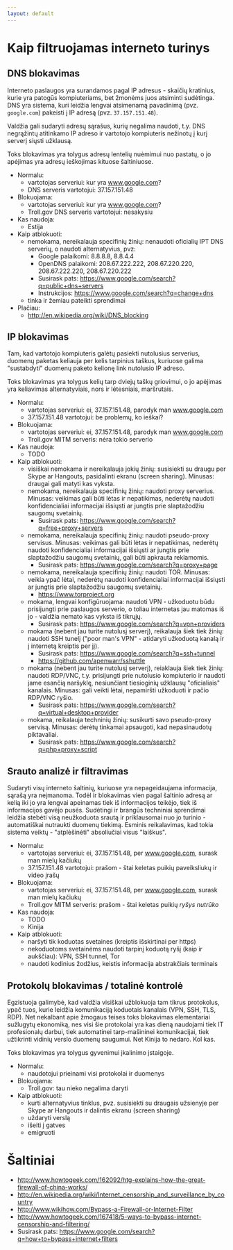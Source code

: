 ```yaml
---
layout: default
---
```


# Kaip filtruojamas interneto turinys

## DNS blokavimas

Interneto paslaugos yra surandamos pagal IP adresus - skaičių kratinius, kurie yra patogūs kompiuteriams,
bet žmonėms juos atsiminti sudėtinga. DNS yra sistema, kuri leidžia lengvai atsimenamą pavadinimą
(pvz. `google.com`) pakeisti į IP adresą (pvz. `37.157.151.48`).

Valdžia gali sudaryti adresų sąrašus, kurių negalima naudoti, t.y. DNS negrąžintų atitinkamo
IP adreso ir vartotojo kompiuteris nežinotų į kurį serverį siųsti užklausą.

Toks blokavimas yra tolygus adresų lentelių nuėmimui nuo pastatų, o jo apėjimas yra adresų 
ieškojimas kituose šaltiniuose.

* Normalu:
    - vartotojas serveriui: kur yra www.google.com?
    - DNS serveris vartotojui: 37.157.151.48
* Blokuojama:
    - vartotojas serveriui: kur yra www.google.com?
    - Troll.gov DNS serveris vartotojui: nesakysiu
* Kas naudoja:
    - Estija
* Kaip atblokuoti:
    - nemokama, nereikalauja specifinių žinių: nenaudoti oficialių IPT DNS serverių, o naudoti 
      alternatyvius, pvz:
        - Google palaikomi: 8.8.8.8, 8.8.4.4
        - OpenDNS palaikomi: 208.67.222.222, 208.67.220.220, 208.67.222.220, 208.67.220.222
        - Susirask pats: https://www.google.com/search?q=public+dns+servers
        - Instrukcijos: https://www.google.com/search?q=change+dns
    - tinka ir žemiau pateikti sprendimai
* Plačiau:
    - http://en.wikipedia.org/wiki/DNS_blocking

## IP blokavimas

Tam, kad vartotojo kompiuteris galėtų pasiekti nutolusius serverius, duomenų paketas keliauja per
kelis tarpinius taškus, kuriuose galima "sustabdyti" duomenų paketo kelionę link nutolusio IP adreso.

Toks blokavimas yra tolygus kelių tarp dviejų taškų griovimui, o jo apėjimas yra keliavimas alternatyviais, 
nors ir lėtesniais, maršrutais.

* Normalu:
    - vartotojas serveriui: ei, 37.157.151.48, parodyk man www.google.com
    - 37.157.151.48 vartotojui: be problemų, ko ieškai?
* Blokuojama:
    - vartotojas serveriui: ei, 37.157.151.48, parodyk man www.google.com
    - Troll.gov MITM serveris: nėra tokio serverio
* Kas naudoja:
    - TODO
* Kaip atblokuoti:
    - visiškai nemokama ir nereikalauja jokių žinių: susisiekti su draugu per Skype ar Hangouts,
      pasidalinti ekranu (screen sharing). Minusas: draugai gali matyti kas vyksta.
    - nemokama, nereikalauja specifinių žinių: naudoti proxy serverius. Minusas: veikimas
      gali būti lėtas ir nepatikimas, nederėtų naudoti konfidencialiai informacijai išsiųsti
      ar jungtis prie slaptažodžiu saugomų svetainių.
        - Susirask pats: https://www.google.com/search?q=free+proxy+servers
    - nemokama, nereikalauja specifinių žinių: naudoti pseudo-proxy servisus. Minusas: veikimas
      gali būti lėtas ir nepatikimas, nederėtų naudoti konfidencialiai informacijai išsiųsti
      ar jungtis prie slaptažodžiu saugomų svetainių, gali būti apkrauta reklamomis.
        - Susirask pats: https://www.google.com/search?q=proxy+page
    - nemokama, nereikalauja specifinių žinių: naudoti TOR. Minusas: veikia ypač lėtai, nederėtų
      naudoti konfidencialiai informacijai išsiųsti ar jungtis prie slaptažodžiu saugomų svetainių.
        - https://www.torproject.org
    - mokama, lengvai konfigūruojama: naudoti VPN - užkoduotu būdu prisijungti prie paslaugos serverio,
      o toliau internetas jau matomas iš jo - valdžia nemato kas vyksta iš tikrųjų.
        - Susirask pats: https://www.google.com/search?q=vpn+providers
    - mokama (nebent jau turite nutolusį serverį), reikalauja šiek tiek žinių: naudoti SSH tunelį 
      ("poor man's VPN" - atidaryti užkoduotą kanalą ir į internetą kreiptis per jį).
        - Susirask pats: https://www.google.com/search?q=ssh+tunnel
        - https://github.com/apenwarr/sshuttle
    - mokama (nebent jau turite nutolusį serverį), reiaklauja šiek tiek žinių: naudoti RDP/VNC, t.y.
      prisijungti prie nutolusio kompiuterio ir naudoti jame esančią naršyklę, nesiunčiant tiesioginių
      užklausų "oficialiais" kanalais. Minusas: gali veikti lėtai, nepamiršti užkoduoti ir pačio RDP/VNC
      ryšio.
        - Susirask pats: https://www.google.com/search?q=virtual+desktop+provider
    - mokama, reikalauja techninių žinių: susikurti savo pseudo-proxy servisą. 
      Minusas: derėtų tinkamai apsaugoti, kad nepasinaudotų piktavaliai.
        - Susirask pats: https://www.google.com/search?q=php+proxy+script

## Srauto analizė ir filtravimas

Sudaryti visų interneto šaltinių, kuriuose yra nepageidaujama informacija, sąrašą yra neįmanoma.
Todėl ir blokavimas vien pagal šaltinio adresą ar kelią iki jo yra lengvai apeinamas tiek iš 
informacijos teikėjo, tiek iš informacijos gavėjo pusės. Sudėtingi ir brangūs techniniai sprendimai 
leidžia stebėti visą neužkoduota srautą ir priklausomai nuo jo turinio - automatiškai nutraukti 
duomenų tiekimą. Esminis reikalavimas, kad tokia sistema veiktų - "atplėšinėti" absoliučiai visus 
"laiškus".

* Normalu:
    - vartotojas serveriui: ei, 37.157.151.48, per www.google.com, surask man mielų kačiukų
    - 37.157.151.48 vartotojui: prašom - štai keletas puikių paveiksliukų ir video įrašų
* Blokuojama:
    - vartotojas serveriui: ei, 37.157.151.48, per www.google.com, surask man mielų kačiukų
    - Troll.gov MITM serveris: prašom - štai keletas puikių *ryšys nutrūko*
* Kas naudoja:
    - TODO
    - Kinija
* Kaip atblokuoti:
    - naršyti tik koduotas svetaines (kreiptis išskirtinai per https)
    - nekoduotoms svetainėms naudoti tarpinį koduotą ryšį (kaip ir aukščiau): VPN, SSH tunnel, Tor
    - naudoti kodinius žodžius, keistis informacija abstrakčiais terminais

## Protokolų blokavimas / totalinė kontrolė

Egzistuoja galimybė, kad valdžia visiškai užblokuoja tam tikrus protokolus, ypač tuos,
kurie leidžia komunikaciją koduotais kanalais (VPN, SSH, TLS, RDP). Net nekalbant apie
žmogaus teises toks blokavimas elementariai sužlugytų ekonomiką, nes visi šie protokolai
yra kas dieną naudojami tiek IT profesionalų darbui, tiek automatinei tarp-mašininei komunikacijai,
tiek užtikrinti vidinių verslo duomenų saugumui. Net Kinija to nedaro. Kol kas.

Toks blokavimas yra tolygus gyvenimui įkalinimo įstaigoje.

* Normalu:
    - naudotojui prieinami visi protokolai ir duomenys
* Blokuojama:
    - Troll.gov: tau nieko negalima daryti
* Kaip atblokuoti:
    - kurti alternatyvius tinklus, pvz. susisiekti su draugais užsienyje per Skype ar Hangouts ir 
      dalintis ekranu (screen sharing)
    - uždaryti verslą
    - išeiti į gatves
    - emigruoti

# Šaltiniai

* http://www.howtogeek.com/162092/htg-explains-how-the-great-firewall-of-china-works/
* http://en.wikipedia.org/wiki/Internet_censorship_and_surveillance_by_country
* http://www.wikihow.com/Bypass-a-Firewall-or-Internet-Filter
* http://www.howtogeek.com/167418/5-ways-to-bypass-internet-censorship-and-filtering/
* Susirask pats: https://www.google.com/search?q=how+to+bypass+internet+filters
